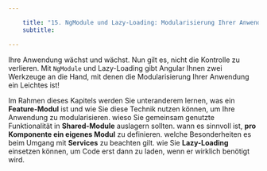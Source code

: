 ```yaml
---

    title: "15. NgModule und Lazy-Loading: Modularisierung Ihrer Anwendung"
    subtitle: 

---
```

Ihre Anwendung wächst und wächst. Nun gilt es, nicht die Kontrolle
zu verlieren. Mit `NgModule` und Lazy-Loading gibt Angular Ihnen zwei
Werkzeuge an die Hand, mit denen die Modularisierung Ihrer
Anwendung ein Leichtes ist!

Im Rahmen dieses Kapitels werden Sie unteranderem lernen,
was ein **Feature-Modul** ist und wie Sie diese Technik nutzen können, um Ihre
Anwendung zu modularisieren.
wieso Sie gemeinsam genutzte Funktionalität in **Shared-Module** auslagern sollten.
wann es sinnvoll ist, **pro Komponente ein eigenes Modul** zu definieren.
welche Besonderheiten es beim Umgang mit **Services** zu beachten gilt.
wie Sie **Lazy-Loading** einsetzen können, um Code erst dann zu laden, wenn er wirklich benötigt wird.
